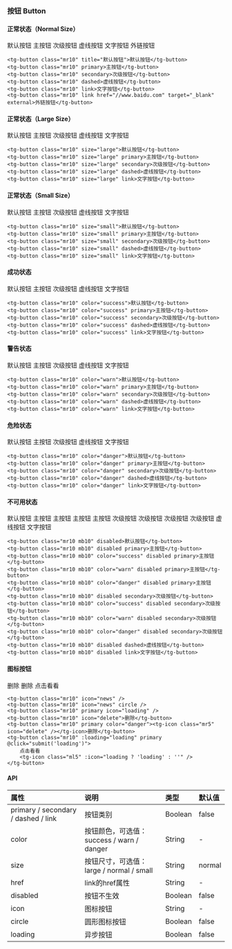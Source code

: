 ### 按钮 Button

#### 正常状态（Normal Size）
<div class="component-wrapper">
    <tg-button class="mr10" title="默认按钮">默认按钮</tg-button>
    <tg-button class="mr10" primary>主按钮</tg-button>
    <tg-button class="mr10" secondary>次级按钮</tg-button>
    <tg-button class="mr10" dashed>虚线按钮</tg-button>
    <tg-button class="mr10" link>文字按钮</tg-button>
    <tg-button class="mr10" link href="//www.baidu.com" target="_blank" external>外链按钮</tg-button>
</div>

``` vue
<tg-button class="mr10" title="默认按钮">默认按钮</tg-button>
<tg-button class="mr10" primary>主按钮</tg-button>
<tg-button class="mr10" secondary>次级按钮</tg-button>
<tg-button class="mr10" dashed>虚线按钮</tg-button>
<tg-button class="mr10" link>文字按钮</tg-button>
<tg-button class="mr10" link href="//www.baidu.com" target="_blank" external>外链按钮</tg-button>
```

#### 正常状态（Large Size）
<div class="component-wrapper">
    <tg-button class="mr10" size="large">默认按钮</tg-button>
    <tg-button class="mr10" size="large" primary>主按钮</tg-button>
    <tg-button class="mr10" size="large" secondary>次级按钮</tg-button>
    <tg-button class="mr10" size="large" dashed>虚线按钮</tg-button>
    <tg-button class="mr10" size="large" link>文字按钮</tg-button>
</div>

```vue
<tg-button class="mr10" size="large">默认按钮</tg-button>
<tg-button class="mr10" size="large" primary>主按钮</tg-button>
<tg-button class="mr10" size="large" secondary>次级按钮</tg-button>
<tg-button class="mr10" size="large" dashed>虚线按钮</tg-button>
<tg-button class="mr10" size="large" link>文字按钮</tg-button>
```

#### 正常状态（Small Size）
<div class="component-wrapper">
    <tg-button class="mr10" size="small">默认按钮</tg-button>
    <tg-button class="mr10" size="small" primary>主按钮</tg-button>
    <tg-button class="mr10" size="small" secondary>次级按钮</tg-button>
    <tg-button class="mr10" size="small" dashed>虚线按钮</tg-button>
    <tg-button class="mr10" size="small" link>文字按钮</tg-button>
</div>

```vue
<tg-button class="mr10" size="small">默认按钮</tg-button>
<tg-button class="mr10" size="small" primary>主按钮</tg-button>
<tg-button class="mr10" size="small" secondary>次级按钮</tg-button>
<tg-button class="mr10" size="small" dashed>虚线按钮</tg-button>
<tg-button class="mr10" size="small" link>文字按钮</tg-button>
```

#### 成功状态
<div class="component-wrapper">
    <tg-button class="mr10" color="success">默认按钮</tg-button>
    <tg-button class="mr10" color="success" primary>主按钮</tg-button>
    <tg-button class="mr10" color="success" secondary>次级按钮</tg-button>
    <tg-button class="mr10" color="success" dashed>虚线按钮</tg-button>
    <tg-button class="mr10" color="success" link>文字按钮</tg-button>
</div>

```vue
<tg-button class="mr10" color="success">默认按钮</tg-button>
<tg-button class="mr10" color="success" primary>主按钮</tg-button>
<tg-button class="mr10" color="success" secondary>次级按钮</tg-button>
<tg-button class="mr10" color="success" dashed>虚线按钮</tg-button>
<tg-button class="mr10" color="success" link>文字按钮</tg-button>
```

#### 警告状态
<div class="component-wrapper">
    <tg-button class="mr10" color="warn">默认按钮</tg-button>
    <tg-button class="mr10" color="warn" primary>主按钮</tg-button>
    <tg-button class="mr10" color="warn" secondary>次级按钮</tg-button>
    <tg-button class="mr10" color="warn" dashed>虚线按钮</tg-button>
    <tg-button class="mr10" color="warn" link>文字按钮</tg-button>
</div>

```vue
<tg-button class="mr10" color="warn">默认按钮</tg-button>
<tg-button class="mr10" color="warn" primary>主按钮</tg-button>
<tg-button class="mr10" color="warn" secondary>次级按钮</tg-button>
<tg-button class="mr10" color="warn" dashed>虚线按钮</tg-button>
<tg-button class="mr10" color="warn" link>文字按钮</tg-button>
```

#### 危险状态
<div class="component-wrapper">
    <tg-button class="mr10" color="danger">默认按钮</tg-button>
    <tg-button class="mr10" color="danger" primary>主按钮</tg-button>
    <tg-button class="mr10" color="danger" secondary>次级按钮</tg-button>
    <tg-button class="mr10" color="danger" dashed>虚线按钮</tg-button>
    <tg-button class="mr10" color="danger" link>文字按钮</tg-button>
</div>

```vue
<tg-button class="mr10" color="danger">默认按钮</tg-button>
<tg-button class="mr10" color="danger" primary>主按钮</tg-button>
<tg-button class="mr10" color="danger" secondary>次级按钮</tg-button>
<tg-button class="mr10" color="danger" dashed>虚线按钮</tg-button>
<tg-button class="mr10" color="danger" link>文字按钮</tg-button>
```

#### 不可用状态
<div class="component-wrapper">
    <tg-button class="mr10 mb10" disabled>默认按钮</tg-button>
    <tg-button class="mr10 mb10" disabled primary>主按钮</tg-button>
    <tg-button class="mr10 mb10" color="success" disabled primary>主按钮</tg-button>
    <tg-button class="mr10 mb10" color="warn" disabled primary>主按钮</tg-button>
    <tg-button class="mr10 mb10" color="danger" disabled primary>主按钮</tg-button>
    <tg-button class="mr10 mb10" disabled secondary>次级按钮</tg-button>
    <tg-button class="mr10 mb10" color="success" disabled secondary>次级按钮</tg-button>
    <tg-button class="mr10 mb10" color="warn" disabled secondary>次级按钮</tg-button>
    <tg-button class="mr10 mb10" color="danger" disabled secondary>次级按钮</tg-button>
    <tg-button class="mr10 mb10" disabled dashed>虚线按钮</tg-button>
    <tg-button class="mr10 mb10" disabled link>文字按钮</tg-button>
</div>

```vue
<tg-button class="mr10 mb10" disabled>默认按钮</tg-button>
<tg-button class="mr10 mb10" disabled primary>主按钮</tg-button>
<tg-button class="mr10 mb10" color="success" disabled primary>主按钮</tg-button>
<tg-button class="mr10 mb10" color="warn" disabled primary>主按钮</tg-button>
<tg-button class="mr10 mb10" color="danger" disabled primary>主按钮</tg-button>
<tg-button class="mr10 mb10" disabled secondary>次级按钮</tg-button>
<tg-button class="mr10 mb10" color="success" disabled secondary>次级按钮</tg-button>
<tg-button class="mr10 mb10" color="warn" disabled secondary>次级按钮</tg-button>
<tg-button class="mr10 mb10" color="danger" disabled secondary>次级按钮</tg-button>
<tg-button class="mr10 mb10" disabled dashed>虚线按钮</tg-button>
<tg-button class="mr10 mb10" disabled link>文字按钮</tg-button>
```

#### 图标按钮
<div class="component-wrapper">
    <tg-button class="mr10" icon="news" />
    <tg-button class="mr10" icon="news" circle />
    <tg-button class="mr10" primary icon="loading" />
    <tg-button class="mr10" icon="delete">删除</tg-button>
    <tg-button class="mr10" primary color="danger"><tg-icon class="mr5" icon="delete" /></tg-icon>删除</tg-button>
    <tg-button class="mr10" :loading="loading" primary @click="submit('loading')">
        点击看看
        <tg-icon class="ml5" :icon="loading ? 'loading' : ''" />
    </tg-button>
</div>

```vue
<tg-button class="mr10" icon="news" />
<tg-button class="mr10" icon="news" circle />
<tg-button class="mr10" primary icon="loading" />
<tg-button class="mr10" icon="delete">删除</tg-button>
<tg-button class="mr10" primary color="danger"><tg-icon class="mr5" icon="delete" /></tg-icon>删除</tg-button>
<tg-button class="mr10" :loading="loading" primary @click="submit('loading')">
    点击看看
    <tg-icon class="ml5" :icon="loading ? 'loading' : ''" />
</tg-button>
```

#### API
|属性|说明|类型|默认值|
| :-----| :---- | :---- | :---- |
|primary / secondary / dashed / link|按钮类别|Boolean|false|
|color|按钮颜色，可选值：success / warn / danger|String|-|
|size|按钮尺寸，可选值：large / normal / small|String|normal|
|href|link的href属性|String|-|
|disabled|按钮不生效|Boolean|false|
|icon|图标按钮|String|-|
|circle|圆形图标按钮|Boolean|false|
|loading|异步按钮|Boolean|false|

<script>
    import Vue from 'vue'
    import Ange from '@src'
    import '@/scss/docs.scss'
    Vue.use(Ange)

    export default {
        data () {
            return {
                loading: false
            }
        },
        methods: {
            submit (val) {
                this.loading = val
                setTimeout(() => {
                    this.loading = false
                }, 3000)
            }
        }
    }
</script>
